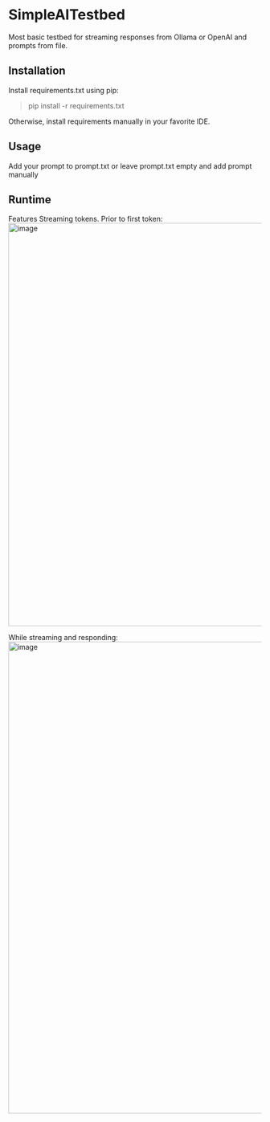 # SimpleAITestbed
Most basic testbed for streaming responses from Ollama or OpenAI and prompts from file.

## Installation
Install requirements.txt using pip:
> pip install -r requirements.txt

Otherwise, install requirements manually in your favorite IDE.

## Usage
Add your prompt to prompt.txt or leave prompt.txt empty and add prompt manually

## Runtime
Features Streaming tokens. Prior to first token:
<img width="803" alt="image" src="https://github.com/user-attachments/assets/c6e0f7e3-6c14-4b24-a9c9-5de1067498c8" />


While streaming and responding:
<img width="940" alt="image" src="https://github.com/user-attachments/assets/26e37054-9e73-46c8-a566-f7011e498227" />
